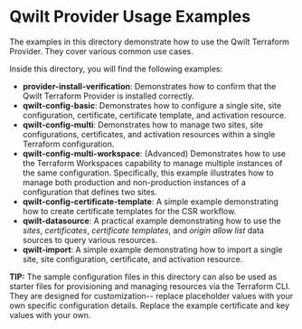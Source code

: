 # Qwilt Provider Usage Examples

The examples in this directory demonstrate how to use the Qwilt Terraform Provider.  They cover various common use cases.

Inside this directory, you will find the following examples:
* **provider-install-verification**:  Demonstrates how to confirm that the Qwilt Terraform Provider is installed correctly.
* **qwilt-config-basic**: Demonstrates how to configure a single site, site configuration, certificate, certificate template, and activation resource.
* **qwilt-config-multi**: Demonstrates how to manage two sites, site configurations, certificates, and activation resources within a single Terraform configuration.
* **qwilt-config-multi-workspace**: (Advanced) Demonstrates how to use the Terraform Workspaces capability to manage multiple instances of the same configuration. Specifically, this example illustrates how to manage both production and non-production instances of a configuration that defines two sites.
* **qwilt-config-certificate-template**:  A simple example demonstrating how to create certificate templates for the CSR workflow.
* **qwilt-datasource**:  A practical example demonstrating how to use the *sites*, *certificates*, *certificate templates*, and *origin allow list* data sources to query various resources.
* **qwilt-import**:  A simple example demonstrating how to import a single site, site configuration, certificate, and activation resource.


**TIP:** The sample configuration files in this directory can also be used as starter files for provisioning and managing resources via the Terraform CLI. They are designed for customization-- replace placeholder values with your own specific configuration details. Replace the example certificate and key values with your own.
